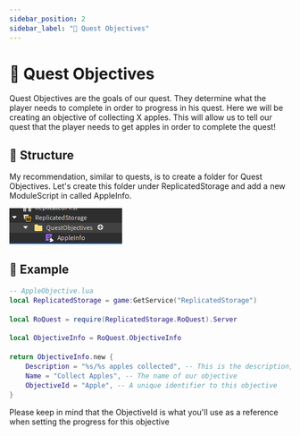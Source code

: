 ```yaml
---
sidebar_position: 2
sidebar_label: "🎯 Quest Objectives"
---
```


# 🎯 Quest Objectives
Quest Objectives are the goals of our quest. They determine what the player needs to complete in order to progress in his quest. Here we will be creating an objective of collecting X apples. This will allow us to tell our quest that the player needs to get apples in order to complete the quest!

## 📐 Structure

My recommendation, similar to quests, is to create a folder for Quest Objectives. Let's create this folder under ReplicatedStorage and add a new ModuleScript in called AppleInfo.

![](QuestObjectives.png)

## 👀 Example

```lua
-- AppleObjective.lua
local ReplicatedStorage = game:GetService("ReplicatedStorage")

local RoQuest = require(ReplicatedStorage.RoQuest).Server

local ObjectiveInfo = RoQuest.ObjectiveInfo

return ObjectiveInfo.new {
	Description = "%s/%s apples collected", -- This is the description, the %s's refer to the current progress and goal progress
	Name = "Collect Apples", -- The name of our objective
	ObjectiveId = "Apple", -- A unique identifier to this objective
}
```

Please keep in mind that the ObjectiveId is what you'll use as a reference when setting the progress for this objective